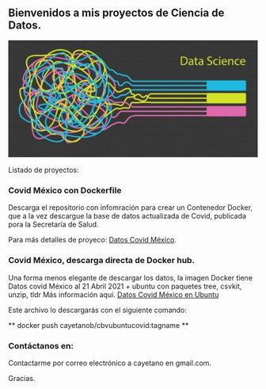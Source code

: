 ## Bienvenidos a mis proyectos de Ciencia de Datos.

<img src="data-science.jpg">

Listado de proyectos:

### Covid México con Dockerfile 

Descarga el repositorio con infomración para crear un Contenedor Docker, que a la vez descargue la base de datos actualizada de Covid, publicada pora la Secretaría de Salud.

Para más detalles de proyeco:  [Datos Covid México](https://cayetanob.github.io/covid-mexico/).



### Covid México, descarga directa de Docker hub.

Una forma menos elegante de descargar los datos, la imagen Docker tiene Datos covid México al 21 Abril 2021 + ubuntu con paquetes tree, csvkit, unzip, tldr
Más información aqui.      [Datos Covid México en Ubuntu](https://hub.docker.com/repository/docker/cayetanob/cbvubuntucovid)

Este archivo lo descargarás con el siguiente comando:


** docker push cayetanob/cbvubuntucovid:tagname **



### Contáctanos en:

Contactarme por correo electrónico a  cayetano en gmail.com.


Gracias.
